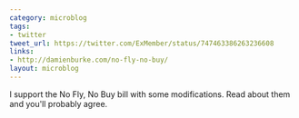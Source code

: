 ```yaml
---
category: microblog
tags:
- twitter
tweet_url: https://twitter.com/ExMember/status/747463386263236608
links:
- http://damienburke.com/no-fly-no-buy/
layout: microblog
---
```

I support the No Fly, No Buy bill with some modifications. Read about them and you'll probably agree.

